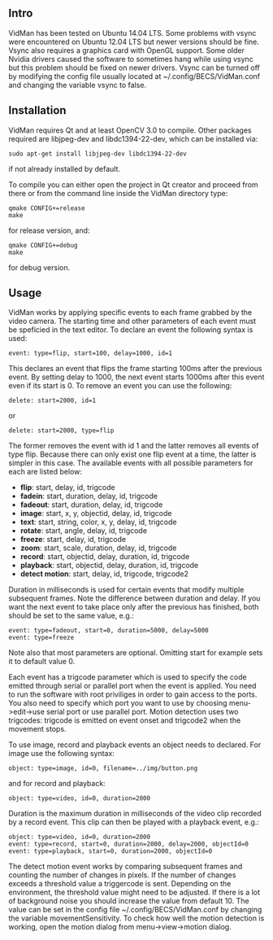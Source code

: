 ## Intro

VidMan has been tested on Ubuntu 14.04 LTS. Some problems with vsync were
encountered on Ubuntu 12.04 LTS but newer versions should be fine. Vsync also
requires a graphics card with OpenGL support. Some older Nvidia drivers caused
the software to sometimes hang while using vsync but this problem should be
fixed on newer drivers. Vsync can be turned off by modifying the config file
usually located at ~/.config/BECS/VidMan.conf and changing the variable vsync
to false.

## Installation

VidMan requires Qt and at least OpenCV 3.0 to compile. Other packages required
are libjpeg-dev and libdc1394-22-dev, which can be installed via:

	sudo apt-get install libjpeg-dev libdc1394-22-dev 

if not already installed by default.  

To compile you can either open the project in Qt creator and proceed from there
or from the command line inside the VidMan directory type:

	qmake CONFIG+=release
	make

for release version, and:

	qmake CONFIG+=debug
	make

for debug version. 

## Usage

VidMan works by applying specific events to each frame grabbed by the video
camera. The starting time and other parameters of each event must be speficied
in the text editor. To declare an event the following syntax is used:

	event: type=flip, start=100, delay=1000, id=1

This declares an event that flips the frame starting 100ms after the previous
event. By setting delay to 1000, the next event starts 1000ms after this event
even if its start is 0. To remove an event you can use the following:

    delete: start=2000, id=1

or

	delete: start=2000, type=flip

The former removes the event with id 1 and the latter removes all events of type
flip. Because there can only exist one flip event at a time, the latter is
simpler in this case. The available events with all possible parameters for each
are listed below:

* **flip**: start, delay, id, trigcode
* **fadein**: start, duration, delay, id, trigcode
* **fadeout**: start, duration, delay, id, trigcode
* **image**: start, x, y, objectid, delay, id, trigcode
* **text**: start, string, color, x, y, delay, id, trigcode
* **rotate**: start, angle, delay, id, trigcode
* **freeze**: start, delay, id, trigcode
* **zoom**: start, scale, duration, delay, id, trigcode
* **record**: start, objectid, delay, duration, id, trigcode
* **playback**: start, objectid, delay, duration, id, trigcode
* **detect motion**: start, delay, id, trigcode, trigcode2

Duration in milliseconds is used for certain events that modify multiple
subsequent frames. Note the difference between duration and delay. If you want
the next event to take place only after the previous has finished, both should
be set to the same value, e.g.:

	event: type=fadeout, start=0, duration=5000, delay=5000
    event: type=freeze

Note also that most parameters are optional. Omitting start for example sets it
to default value 0. 

Each event has a trigcode parameter which is used to specify the code emitted
through serial or parallel port when the event is applied. You need to run the
software with root priviliges in order to gain access to the ports. You also
need to specify which port you want to use by choosing menu->edit->use serial
port or use parallel port. Motion detection uses two trigcodes: trigcode is
emitted on event onset and trigcode2 when the movement stops.

To use image, record and playback events an object needs to declared. For image
use the following syntax:

	object: type=image, id=0, filename=../img/button.png

and for record and playback:

	object: type=video, id=0, duration=2000 

Duration is the maximum duration in milliseconds of the video clip recorded by a
record event. This clip can then be played with a playback event, e.g.:

	object: type=video, id=0, duration=2000 
	event: type=record, start=0, duration=2000, delay=2000, objectId=0 
	event: type=playback, start=0, duration=2000, objectId=0
     
The detect motion event works by comparing subsequent frames and counting the
number of changes in pixels. If the number of changes exceeds a threshold value
a triggercode is sent. Depending on the environment, the threshold value might
need to be adjusted. If there is a lot of background noise you should increase
the value from default 10. The value can be set in the config file
~/.config/BECS/VidMan.conf by changing the variable movementSensitivity. To
check how well the motion detection is working, open the motion dialog from
menu->view->motion dialog.
